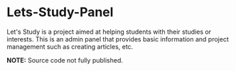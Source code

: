 # Lets-Study-Panel
Let's Study is a project aimed at helping students with their studies or interests. This is an admin panel that provides basic information and project management such as creating articles, etc.

__**NOTE:**__ Source code not fully published.
